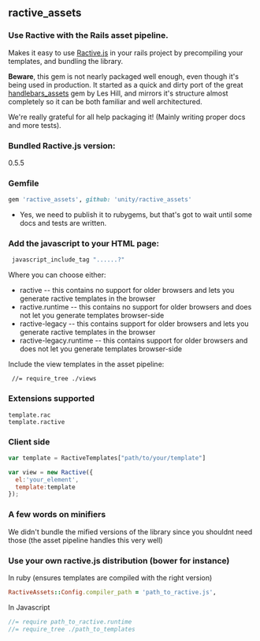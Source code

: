 ## ractive_assets
 
### Use Ractive with the Rails asset pipeline.

Makes it easy to use [Ractive.js](http://www.ractivejs.org/) in your rails project by precompiling your templates, and bundling the library.

**Beware**, this gem is not nearly packaged well enough, even though it's being used in production. It started as a quick and dirty port of the great [handlebars_assets](https://github.com/leshill/handlebars_assets) gem by Les Hill, and mirrors it's structure almost completely so it can be both familiar and well architectured.

We're really grateful for all help packaging it! (Mainly writing proper docs and more tests).

### Bundled Ractive.js version:
0.5.5

### Gemfile

```ruby
gem 'ractive_assets', github: 'unity/ractive_assets'
```

- Yes, we need to publish it to rubygems, but that's got to wait until some docs and tests are written.

### Add the javascript to your HTML page:

```ruby
 javascript_include_tag "......?"
```

Where you can choose either:
 * ractive -- this contains no support for older browsers and lets you generate ractive templates in the browser
 * ractive.runtime -- this contains no support for older browsers and does not let you generate templates browser-side
 * ractive-legacy -- this contains support for older browsers and lets you generate ractive templates in the browser
 * ractive-legacy.runtime -- this contains support for older browsers and does not let you generate templates browser-side


Include the view templates in the asset pipeline:
```javasript
 //= require_tree ./views
```

### Extensions supported

```
template.rac
template.ractive
```

### Client side

```javascript
var template = RactiveTemplates["path/to/your/template"]

var view = new Ractive({
  el:'your_element',
  template:template
});
```

### A few words on minifiers

We didn't bundle the mified versions of the library since you shouldnt need those (the asset pipeline handles this very well)

### Use your own ractive.js distribution (bower for instance)

In ruby (ensures templates are compiled with the right version) 
```ruby
RactiveAssets::Config.compiler_path = 'path_to_ractive.js',
```

In Javascript
```javascript
//= require path_to_ractive.runtime
//= require_tree ./path_to_templates
```
